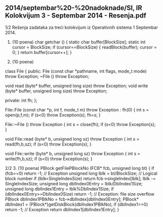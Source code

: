 2014/septembar%20-%20nadoknade/SI, IR Kolokvijum 3 - Septembar 2014 - Resenja.pdf
--------------------------------------------------------------------------------


1/2
Rešenja zadataka za treći kolokvijum iz
Operativnih sistema 1
Septembar 2014.
1. (10 poena)
char getchar () {
 static char buffer[BlockSize];
 static int cursor = BlockSize;
 if (cursor==BlockSize) {
   readBlock(buffer);
   cursor = 0;
 }
 return buffer[cursor++];
}

2. (10 poena)

class File {
public:
  File (const char *pathname, int flags, mode_t mode) throw Exception;
 ~File () throw Exception;

  void read  (byte* buffer, unsigned long size) throw Exception;
  void write (byte* buffer, unsigned long size) throw Exception;

private:
  int fh;
};

File::File (const char *p, int f, mode_t m) throw Exception : fh(0) {
  int s = open(p,f,m);
  if (s<0) throw Exception(s);
  fh=s;
}

File::~File () throw Exception {
  int s = close(fh);
  if (s<0) throw Exception(s);
}

void File::read (byte* b, unsigned long sz) throw Exception {
  int s = read(fh,b,sz);
  if (s<0) throw Exception(s);
}

void File::write (byte* b, unsigned long sz) throw Exception {
  int s = write(fh,b,sz);
  if (s<0) throw Exception(s);
}

2/2
3. (10 poena)
PBlock getFilePBlockNo (FCB* fcb, unsigned long bt) {
  if (fcb==0) return -1; // Exception
  unsigned long lblk = bt/BlockSize;  // Logical block number
  if (lblk<SingleIndexSize) return fcb->singleIndex[lblk];
  lblk -= SingleIndexSize;
  unsigned long dblIndex0Entry = lblk/DblIndex1Size;
  unsigned long dblIndex1Entry = lblk%DblIndex1Size;
  if (dblIndex0Entry>=DblIndex0Size)
    return -1; // Exception: file size overflow
  PBlock dblIndex1PBlkNo = fcb->dblIndex[dblIndex0Entry];
  PBlock* dblIndex1 = (PBlock*)getDiskBlock(dblIndex1PBlkNo);
  if (dblIndex1==0) return -1; // Exception
  return dblIndex1[dblIndex1Entry];
}
